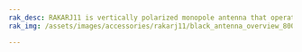 ```yaml
---
rak_desc: RAKARJ11 is vertically polarized monopole antenna that operates from 860~868 MHz. It has a maximum gain of 2.39 dBi.
rak_img: /assets/images/accessories/rakarj11/black_antenna_overview_800.png

---
```


<rk-redirect to="/Product-Categories/Accessories/RAKARJ11/Overview/" />